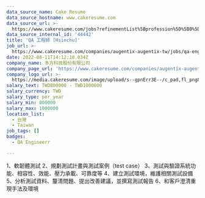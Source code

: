 ```yaml
---
data_source_name: Cake Resume
data_source_hostname: www.cakeresume.com
data_source_url: >-
  https://www.cakeresume.com/jobs?refinementList%5Bprofession%5D%5B0%5D=engineering_qa-engineer&refinementList%5Bsalary_currency%5D=TWD&range%5Bsalary_range%5D%5Bmin%5D=800096
data_source_internal_id: '44442'
title: 'QA 工程師 [Hsinchu]'
job_url: >-
  https://www.cakeresume.com/companies/augentix-augentix-tw/jobs/qa-engineer-hsinchu
date: 2022-08-11T14:12:10.034Z
company_name: 多方科技股份有限公司
company_page_url: 'https://www.cakeresume.com/companies/augentix-augentix-tw'
company_logo_url: >-
  https://media.cakeresume.com/image/upload/s--gpnErr3E--/c_pad,fl_png8,h_200,w_200/v1634629521/puyzzxv8enwlsck8y3sh.png
salary_text: TWD800000 - TWD1000000
salary_currency: TWD
salary_type: per_year
salary_min: 800000
salary_max: 1000000
location_list:
  - 台灣
  - Taiwan
job_tags: []
badges:
  - QA Engineerr

---
```


1、軟韌體測試 2、規劃測試計畫與測試案例（test case） 3、測試與驗證系統功能、相容性、效能、壓力承載、可靠度等 4、建立測試環境，維護相關測試設備 5、分析測試資料、釐清問題、提出改善建議，並撰寫測試報告 6、和客戶澄清重現手法及環境